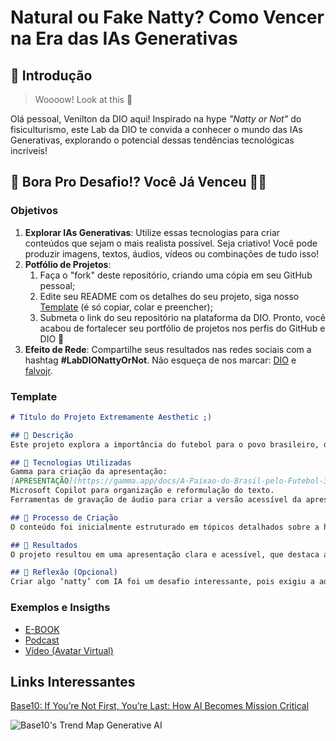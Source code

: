 # Natural ou Fake Natty? Como Vencer na Era das IAs Generativas

## 🚀 Introdução

> Woooow! Look at this 👀

Olá pessoal, Venilton da DIO aqui! Inspirado na hype _"Natty or Not"_ do fisiculturismo, este Lab da DIO te convida a conhecer o mundo das IAs Generativas, explorando o potencial dessas tendências tecnológicas incríveis!

## 🎯 Bora Pro Desafio!? Você Já Venceu 💪🤓

### Objetivos

1. **Explorar IAs Generativas**: Utilize essas tecnologias para criar conteúdos que sejam o mais realista possível. Seja criativo! Você pode produzir imagens, textos, áudios, vídeos ou combinações de tudo isso!
1. **Potfólio de Projetos**:
    1. Faça o "fork" deste repositório, criando uma cópia em seu GitHub pessoal;
    2. Edite seu README com os detalhes do seu projeto, siga nosso [Template](#template) (é só copiar, colar e preencher);
    3. Submeta o link do seu repositório na plataforma da DIO. Pronto, você acabou de fortalecer seu portfólio de projetos nos perfis do GitHub e DIO 🚀
1. **Efeito de Rede**: Compartilhe seus resultados nas redes sociais com a hashtag **#LabDIONattyOrNot**. Não esqueça de nos marcar: [DIO](https://www.linkedin.com/school/dio-makethechange) e [falvojr](https://www.linkedin.com/in/falvojr).

### Template

```markdown
# Título do Projeto Extremamente Aesthetic ;)

## 📒 Descrição
Este projeto explora a importância do futebol para o povo brasileiro, destacando como o esporte se tornou um elemento fundamental da cultura e identidade nacional. A apresentação foi adaptada para ser acessível a pessoas cegas, com a inclusão de um áudio descritivo.

## 🤖 Tecnologias Utilizadas
Gamma para criação da apresentação:
[APRESENTAÇÃO](https://gamma.app/docs/A-Paixao-do-Brasil-pelo-Futebol-3yk931n5hnbmm92)
Microsoft Copilot para organização e reformulação do texto.
Ferramentas de gravação de áudio para criar a versão acessível da apresentação.

## 🧐 Processo de Criação
O conteúdo foi inicialmente estruturado em tópicos detalhados sobre a história, impacto social, econômico e cultural do futebol no Brasil. Em seguida, o texto foi reformulado e organizado em um único parágrafo coeso para facilitar a gravação de um áudio descritivo, tornando a apresentação acessível a pessoas cegas.

## 🚀 Resultados
O projeto resultou em uma apresentação clara e acessível, que destaca a paixão do Brasil pelo futebol e seu impacto multifacetado na sociedade. A versão em áudio permite que pessoas cegas compreendam e apreciem o conteúdo de forma inclusiva.

## 💭 Reflexão (Opcional)
Criar algo ‘natty’ com IA foi um desafio interessante, pois exigiu a adaptação de conteúdo para diferentes formatos e públicos. A utilização de IA generativa facilitou a organização e clareza do texto, demonstrando o potencial dessas tecnologias em promover a acessibilidade e inclusão.
```

### Exemplos e Insigths

- [E-BOOK](/exemplos/E-BOOK.md)
- [Podcast](/exemplos/PODCAST.md)
- [Vídeo (Avatar Virtual)](/exemplos/VIDEO.md)

## Links Interessantes

[Base10: If You’re Not First, You’re Last: How AI Becomes Mission Critical](https://base10.vc/post/generative-ai-mission-critical/)

![Base10's Trend Map Generative AI](https://github.com/digitalinnovationone/lab-natty-or-not/assets/730492/f4df26e8-f8f7-4419-8252-c69d73ea930c)
